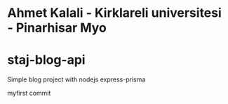 # Ahmet Kalali - Kirklareli universitesi - Pinarhisar Myo



# staj-blog-api
Simple blog project with nodejs express-prisma


myfirst commit
